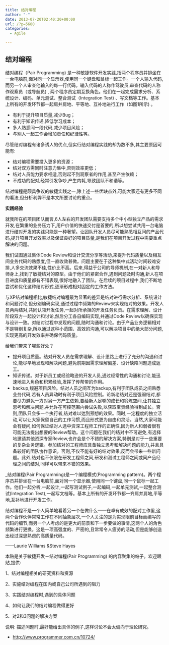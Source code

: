 ```yaml
---
title: 结对编程
author: "-"
date: 2013-07-20T02:40:20+00:00
url: /?p=5680
categories:
  - Agile

---
```

## 结对编程
结对编程（Pair Programming) 是一种敏捷软件开发实践,指两个程序员并排坐在一台电脑前,面对同一个显示器,使用同一个键盘和鼠标一起工作。一个人输入代码,而另一个人审查他输入的每一行代码。输入代码的人称作驾驶员,审查代码的人称作观察员（或导航员) , 两个程序员定期互换角色。他们在一起完成需求分析、系统设计、编码、单元测试、整合测试（Integration Test) 、写文档等工作。基本上所有的开发环节都一起肩并肩地、平等地、互补地进行工作（如图1所示) 。

  * 有利于提升项目质量,减少Bug；
  * 有利于知识传递,降低学习成本；
  * 多人熟悉同一段代码,减少项目风险；
  * 与别人一起工作会增加责任和纪律性等。

尽管结对编程有诸多诱人的优点,但实行结对编程实践的却为数不多,其主要原因可能有: 

  * 结对编程需要投入更多的资源；
  * 结对双方需同时注意力集中,否则效率更低；
  * 结对人员能力要求相适,否则起不到观察者的作用,甚至产生依赖；
  * 不成功的配对,经常引发争吵,产生内耗,导致团队不和谐等。

结对编程是颇具争议的敏捷实践之一,除上述一些优缺点外,可能大家还有更多不同的看法,但分析利弊不是本文所要讨论的重点。

**实践经验**

就我所在的项目团队而言,6人左右的开发团队需要支持多个中小型独立产品的需求开发,在繁重的业务压力下,用户价值的快速交付是首要的,所以想尝试共用一台电脑进行结对开发的实践只能是一种奢望。让团队开发人员尽可能熟悉相互间的产品代码,提升项目开发效率以及保证良好的项目质量,是我们在项目开发过程中需要重点解决的问题。

我们试图通过集体Code Review和设计交流分享等活动,来提升代码质量以及相互间业务代码的熟悉度,但一直收效甚微。问题主要在于这种集中式活动时间较难安排,人多交流效果不佳,性价比不高。后来,得益于公司的导师机制,在一对新人和导师身上,找到了敏捷结对的原型。由于他们的紧密合作,遇到问题及时沟通,新人在项目进度和质量都有不错表现,很好地融入了团队。在后续的项目过程中,我们不断地尝试和优化这种结对形式,逐渐形成相对固定的工作方法。

与XP结对编程相比,敏捷结对编程最为显著的差异是结对进行需求分析、系统设计和问题讨论,但分别编码实现,通过过程中频繁的Review来实现结对的效果。开发人员两两结对,共同认领开发任务,一起对所承担的开发任务负责。在需求理解、设计阶段双方一起设计和讨论,然后分工各自编码实现,并通过Code Review以确保实现与设计一致。对结对过程中发现的问题,随时沟通和讨论。由于产品业务逻辑相对不是特别复杂,所以通过这种小范围、高效的沟通,可以解决项目中的绝大部分问题,实现更高的开发效率并确保代码质量。

给我们带来了哪些好处？

  * 提升项目质量。结对开发人员在需求理解、设计思路上进行了充分的沟通和讨论,能尽早地发现和解决问题,避免前期因需求理解偏差、设计缺陷问题造成返工。
  * 知识传递。对于新员工或经验略逊的开发人员,通过经常性的沟通和讨论,能迅速地进入角色和积累经验,发挥了传帮带的作用。
  * backup,规避项目风险。结对人员之间互为backup,有利于团队成员之间熟悉业务代码,若有人员异动时有利于项目风险控制。论新老结对还是强弱结对,都要尽力避免一方对另一方产生依赖,要给新人足够的成长和锻炼空间,让其独立思考和解决问题,并允许在可控范围内尝试失败,以获取宝贵经验得到成长。否则,团队只会多一个执行者,结对难以达到预想的效果。同时,一定程度的独立活动,可以让大家保留自己的工作习惯,而且形式更为自由和灵活。当然,大家可能会有疑问,如何保证结对人选中资深工程师工作的正确性,因为新人和弱者很有可能无法提出想要的Review帮助。这个问题在我们的结对中不可避免,有选择地邀请其他资深专家Review,也许会是个不错的解决方案,特别是对于一些重要的复杂业务逻辑。参加结对的工程师应具备独立思考和解决问题的能力,并且具备较好的团队协作意识。否则,不仅不能有好的结对效果,反而会带来一些新问题。此外,结对也不仅限在研发工程师之间,研发和测试工程师之间或同产品经理之间的结对,同样可以带来不错的效果。

_结对编程(Pair Programming)是一个编程模式(Programming pattern)。两个程序员并排坐在一台电脑前,面对同一个显示器,使用同一个键盘,同一个鼠标一起工作。他们一起分析,一起设计,一起写测试例子,一起编码,一起单元测试,一起整合测试(Integration Test),一起写文档等。基本上所有的开发环节都一齐肩并肩地,平等地,互补地进行开发工作。 

结对编程不是一个人简单地看着另一个在做什么——在卓有成效的配对工作里,这两个合作伙伴常常工作在不同抽象层次,一个人关注的是为实现眼前目标而编写的代码的细节,而另一个人考虑的是更大的前景和下一步要做的事情,这两个人的角色频繁进行更换。这是一项高强度的、严密的,且常常令人疲劳的活动,但是能够创造出经过深思熟虑的高质量代码。

——Laurie Williams &Steve Hayes

本贴是关于敏捷开发－结对编程(Pair Programming) 的内容聚集的帖子。欢迎跟贴,提供: 

1、结对编程相关的研究资料和资源


2、实施结对编程在国内或自己公司所遇到的阻力


3、实践结对编程时,遇到的具体问题


4、如何让我们的结对编程做得更好


5、对2和3问题的解决方案

说明: 描述问题时,最好能给出具体的例子,这样讨论不会太偏向于理论研究。

  * <http://www.programmer.com.cn/10724/>